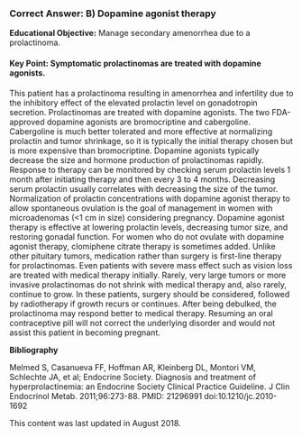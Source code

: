 
### Correct Answer: B) Dopamine agonist therapy 

**Educational Objective:** Manage secondary amenorrhea due to a prolactinoma.

#### **Key Point:** Symptomatic prolactinomas are treated with dopamine agonists.

This patient has a prolactinoma resulting in amenorrhea and infertility due to the inhibitory effect of the elevated prolactin level on gonadotropin secretion. Prolactinomas are treated with dopamine agonists. The two FDA-approved dopamine agonists are bromocriptine and cabergoline. Cabergoline is much better tolerated and more effective at normalizing prolactin and tumor shrinkage, so it is typically the initial therapy chosen but is more expensive than bromocriptine. Dopamine agonists typically decrease the size and hormone production of prolactinomas rapidly. Response to therapy can be monitored by checking serum prolactin levels 1 month after initiating therapy and then every 3 to 4 months. Decreasing serum prolactin usually correlates with decreasing the size of the tumor. Normalization of prolactin concentrations with dopamine agonist therapy to allow spontaneous ovulation is the goal of management in women with microadenomas (<1 cm in size) considering pregnancy. Dopamine agonist therapy is effective at lowering prolactin levels, decreasing tumor size, and restoring gonadal function.
For women who do not ovulate with dopamine agonist therapy, clomiphene citrate therapy is sometimes added.
Unlike other pituitary tumors, medication rather than surgery is first-line therapy for prolactinomas. Even patients with severe mass effect such as vision loss are treated with medical therapy initially. Rarely, very large tumors or more invasive prolactinomas do not shrink with medical therapy and, also rarely, continue to grow. In these patients, surgery should be considered, followed by radiotherapy if growth recurs or continues. After being debulked, the prolactinoma may respond better to medical therapy.
Resuming an oral contraceptive pill will not correct the underlying disorder and would not assist this patient in becoming pregnant.

**Bibliography**

Melmed S, Casanueva FF, Hoffman AR, Kleinberg DL, Montori VM, Schlechte JA, et al; Endocrine Society. Diagnosis and treatment of hyperprolactinemia: an Endocrine Society Clinical Practice Guideline. J Clin Endocrinol Metab. 2011;96:273-88. PMID: 21296991 doi:10.1210/jc.2010-1692

This content was last updated in August 2018.